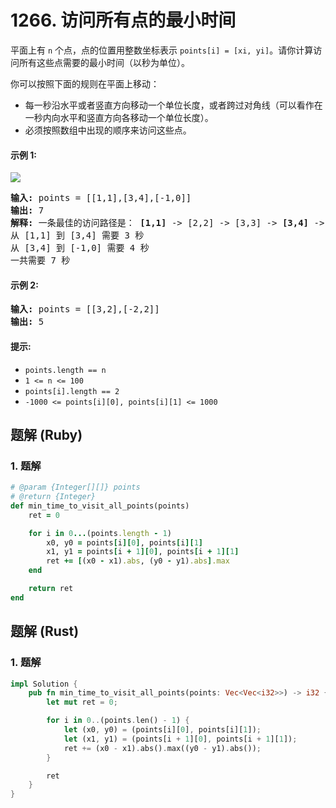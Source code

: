 # 1266. 访问所有点的最小时间
平面上有 ```n``` 个点，点的位置用整数坐标表示 ```points[i] = [xi, yi]```。请你计算访问所有这些点需要的最小时间（以秒为单位）。

你可以按照下面的规则在平面上移动：
* 每一秒沿水平或者竖直方向移动一个单位长度，或者跨过对角线（可以看作在一秒内向水平和竖直方向各移动一个单位长度）。
* 必须按照数组中出现的顺序来访问这些点。

#### 示例 1:
![](https://assets.leetcode-cn.com/aliyun-lc-upload/uploads/2019/11/24/1626_example_1.png)
<pre>
<strong>输入:</strong> points = [[1,1],[3,4],[-1,0]]
<strong>输出:</strong> 7
<strong>解释:</strong> 一条最佳的访问路径是： <strong>[1,1]</strong> -> [2,2] -> [3,3] -> <strong>[3,4]</strong> -> [2,3] -> [1,2] -> [0,1] -> <strong>[-1,0]</strong>
从 [1,1] 到 [3,4] 需要 3 秒
从 [3,4] 到 [-1,0] 需要 4 秒
一共需要 7 秒
</pre>

#### 示例 2:
<pre>
<strong>输入:</strong> points = [[3,2],[-2,2]]
<strong>输出:</strong> 5
</pre>

#### 提示:
* ```points.length == n```
* ```1 <= n <= 100```
* ```points[i].length == 2```
* ```-1000 <= points[i][0], points[i][1] <= 1000```

## 题解 (Ruby)

### 1. 题解
```Ruby
# @param {Integer[][]} points
# @return {Integer}
def min_time_to_visit_all_points(points)
    ret = 0

    for i in 0...(points.length - 1)
        x0, y0 = points[i][0], points[i][1]
        x1, y1 = points[i + 1][0], points[i + 1][1]
        ret += [(x0 - x1).abs, (y0 - y1).abs].max
    end

    return ret
end
```

## 题解 (Rust)

### 1. 题解
```Rust
impl Solution {
    pub fn min_time_to_visit_all_points(points: Vec<Vec<i32>>) -> i32 {
        let mut ret = 0;

        for i in 0..(points.len() - 1) {
            let (x0, y0) = (points[i][0], points[i][1]);
            let (x1, y1) = (points[i + 1][0], points[i + 1][1]);
            ret += (x0 - x1).abs().max((y0 - y1).abs());
        }

        ret
    }
}
```
